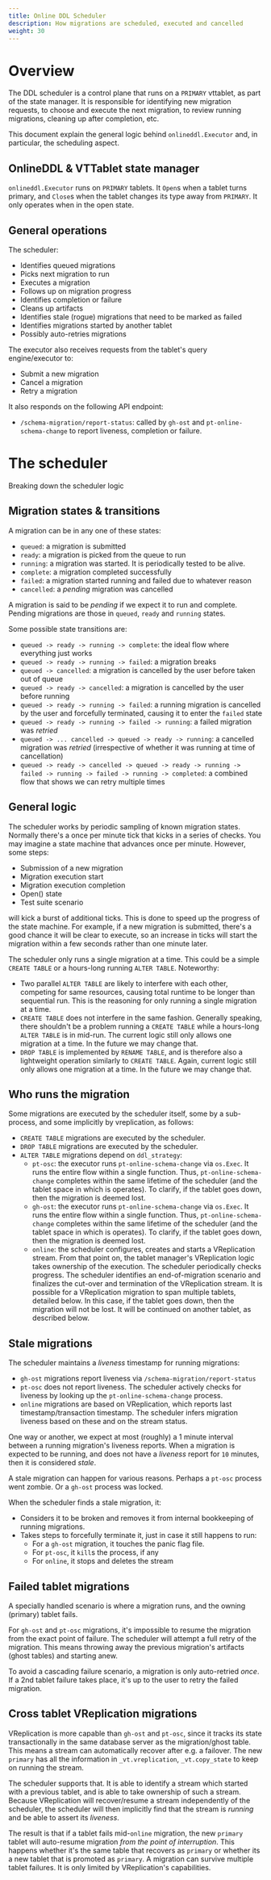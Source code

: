 ```yaml
---
title: Online DDL Scheduler
description: How migrations are scheduled, executed and cancelled
weight: 30
---
```


# Overview

The DDL scheduler is a control plane that runs on a `PRIMARY` vttablet, as part of the state manager. It is responsible for identifying new migration requests, to choose and execute the next migration, to review running migrations, cleaning up after completion, etc.

This document explain the general logic behind `onlineddl.Executor` and, in particular, the scheduling aspect.

## OnlineDDL & VTTablet state manager

`onlineddl.Executor` runs on `PRIMARY` tablets. It `Open`s when a tablet turns primary, and `Close`s when the tablet changes its type away from `PRIMARY`. It only operates when in the open state.

## General operations

The scheduler:

- Identifies queued migrations
- Picks next migration to run
- Executes a migration
- Follows up on migration progress
- Identifies completion or failure
- Cleans up artifacts
- Identifies stale (rogue) migrations that need to be marked as failed
- Identifies migrations started by another tablet
- Possibly auto-retries migrations

The executor also receives requests from the tablet's query engine/executor to:

- Submit a new migration
- Cancel a migration
- Retry a migration

It also responds on the following API endpoint:

- `/schema-migration/report-status`: called by `gh-ost` and `pt-online-schema-change` to report liveness, completion or failure.

# The scheduler

Breaking down the scheduler logic

## Migration states & transitions

A migration can be in any one of these states:

- `queued`: a migration is submitted
- `ready`: a migration is picked from the queue to run
- `running`: a migration was started. It is periodically tested to be alive.
- `complete`: a migration completed successfully
- `failed`: a migration started running and failed due to whatever reason
- `cancelled`: a _pending_ migration was cancelled

A migration is said to be _pending_ if we expect it to run and complete. Pending migrations are those in `queued`, `ready` and `running` states.

Some possible state transitions are:

- `queued -> ready -> running -> complete`: the ideal flow where everything just works
- `queued -> ready -> running -> failed`: a migration breaks
- `queued -> cancelled`: a migration is cancelled by the user before taken out of queue
- `queued -> ready -> cancelled`: a migration is cancelled by the user before running
- `queued -> ready -> running -> failed`: a running migration is cancelled by the user and forcefully terminated, causing it to enter the `failed` state
- `queued -> ready -> running -> failed -> running`: a failed migration was _retried_
- `queued -> ... cancelled -> queued -> ready -> running`: a cancelled migration was _retried_ (irrespective of whether it was running at time of cancellation)
- `queued -> ready -> cancelled -> queued -> ready -> running -> failed -> running -> failed -> running -> completed`: a combined flow that shows we can retry multiple times

## General logic

The scheduler works by periodic sampling of known migration states. Normally there's a once per minute tick that kicks in a series of checks. You may imagine a state machine that advances once per minute. However, some steps:

- Submission of a new migration
- Migration execution start
- Migration execution completion
- Open() state
- Test suite scenario

will kick a burst of additional ticks. This is done to speed up the progress of the state machine. For example, if a new migration is submitted, there's a good chance it will be clear to execute, so an increase in ticks will start the migration within a few seconds rather than one minute later.

The scheduler only runs a single migration at a time. This could be a simple `CREATE TABLE` or a hours-long running `ALTER TABLE`. Noteworthy:

- Two parallel `ALTER TABLE` are likely to interfere with each other, competing for same resources, causing total runtime to be longer than sequential run. This is the reasoning for only running a single migration at a time.
- `CREATE TABLE` does not interfere in the same fashion. Generally speaking, there shouldn't be a problem running a `CREATE TABLE` while a hours-long `ALTER TABLE` is in mid-run. The current logic still only allows one migration at a time. In the future we may change that.
- `DROP TABLE` is implemented by `RENAME TABLE`, and is therefore also a lightweight operation similarly to `CREATE TABLE`. Again, current logic still only allows one migration at a time. In the future we may change that.

## Who runs the migration

Some migrations are executed by the scheduler itself, some by a sub-process, and some implicitly by vreplication, as follows:

- `CREATE TABLE` migrations are executed by the scheduler.
- `DROP TABLE` migrations are executed by the scheduler.
- `ALTER TABLE` migrations depend on `ddl_strategy`:
  - `pt-osc`: the executor runs `pt-online-schema-change` via `os.Exec`. It runs the entire flow within a single function. Thus, `pt-online-schema-change` completes within the same lifetime of the scheduler (and the tablet space in which is operates). To clarify, if the tablet goes down, then the migration is deemed lost.
  - `gh-ost`: the executor runs `pt-online-schema-change` via `os.Exec`. It runs the entire flow within a single function. Thus, `pt-online-schema-change` completes within the same lifetime of the scheduler (and the tablet space in which is operates). To clarify, if the tablet goes down, then the migration is deemed lost.
  - `online`: the scheduler configures, creates and starts a VReplication stream. From that point on, the tablet manager's VReplication logic takes ownership of the execution. The scheduler periodically checks progress. The scheduler identifies an end-of-migration scenario and finalizes the cut-over and termination of the VReplication stream. It is possible for a VReplication migration to span multiple tablets, detailed below. In this case, if the tablet goes down, then the migration will not be lost. It will be continued on another tablet, as described below.

## Stale migrations

The scheduler maintains a _liveness_ timestamp for running migrations:

- `gh-ost` migrations report liveness via `/schema-migration/report-status`
- `pt-osc` does not report liveness. The scheduler actively checks for liveness by looking up the `pt-online-schema-change` process.
- `online` migrations are based on VReplication, which reports last timestamp/transaction timestamp. The scheduler infers migration liveness based on these and on the stream status.

One way or another, we expect at most (roughly) a 1 minute interval between a running migration's liveness reports. When a migration is expected to be running, and does not have a _liveness_ report for `10` minutes, then it is considered _stale_.

A stale migration can happen for various reasons. Perhaps a `pt-osc` process went zombie. Or a `gh-ost` process was locked.

When the scheduler finds a stale migration, it:

- Considers it to be broken and removes it from internal bookkeeping of running migrations.
- Takes steps to forcefully terminate it, just in case it still happens to run:
  - For a `gh-ost` migration, it touches the panic flag file.
  - For `pt-osc`, it `kill`s the process, if any
  - For `online`, it stops and deletes the stream

## Failed tablet migrations

A specially handled scenario is where a migration runs, and the owning (primary) tablet fails.

For `gh-ost` and `pt-osc` migrations, it's impossible to resume the migration from the exact point of failure. The scheduler will attempt a full retry of the migration. This means throwing away the previous migration's artifacts (ghost tables) and starting anew.

To avoid a cascading failure scenario, a migration is only auto-retried _once_. If a 2nd tablet failure takes place, it's up to the user to retry the failed migration.

## Cross tablet VReplication migrations

VReplication is more capable than `gh-ost` and `pt-osc`, since it tracks its state transactionally in the same database server as the migration/ghost table. This means a stream can automatically recover after e.g. a failover. The new `primary` has all the information in `_vt.vreplication`, `_vt.copy_state` to keep on running the stream.

The scheduler supports that. It is able to identify a stream which started with a previous tablet, and is able to take ownership of such a stream. Because VReplication will recover/resume a stream independently of the scheduler, the scheduler will then implicitly find that the stream is _running_ and be able to assert its _liveness_.

The result is that if a tablet fails mid-`online` migration, the new `primary` tablet will auto-resume migration _from the point of interruption_. This happens whether it's the same table that recovers as `primary` or whether its a new tablet that is promoted as `primary`. A migration can survive multiple tablet failures. It is only limited by VReplication's capabilities.
